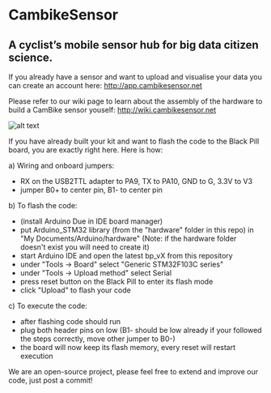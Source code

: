 # CambikeSensor

## A cyclist’s mobile sensor hub for big data citizen science.

If you already have a sensor and want to upload and visualise your data you can create an account here:
http://app.cambikesensor.net

Please refer to our wiki page to learn about the assembly of the hardware to build a CamBike sensor youself:
http://wiki.cambikesensor.net

![alt text](https://raw.githubusercontent.com/sh969/CambikeSensor/master/photo.png)

If you have already built your kit and want to flash the code to the Black Pill board, you are exactly right here. 
Here is how:

a) Wiring and onboard jumpers:
- RX on the USB2TTL adapter to PA9, TX to PA10, GND to G, 3.3V to V3
- jumper B0+ to center pin, B1- to center pin

b) To flash the code:
- (install Arduino Due in IDE board manager)
- put Arduino_STM32 library (from the "hardware" folder in this repo) in "My Documents/Arduino/hardware" (Note: if the hardware folder doesn't exist you will need to create it)
- start Arduino IDE and open the latest bp_vX from this repository
- under "Tools -> Board" select "Generic STM32F103C series"
- under "Tools -> Upload method" select Serial
- press reset button on the Black Pill to enter its flash mode
- click "Upload" to flash your code

c) To execute the code:
- after flashing code should run
- plug both header pins on low (B1- should be low already if your followed the steps correctly, move other jumper to B0-)
- the board will now keep its flash memory, every reset will restart execution

We are an open-source project, please feel free to extend and improve our code, just post a commit!
